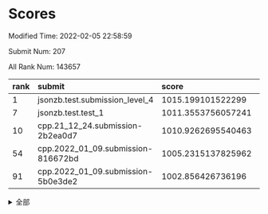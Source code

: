 # Scores

Modified Time: 2022-02-05 22:58:59

Submit Num: 207

All Rank Num: 143657

| rank |               submit               |       score        |       sigma        | pk_num |
| :--- | :--------------------------------- | :----------------- | :----------------- | :----- |
| 1    | jsonzb.test.submission_level_4     | 1015.199101522299  | 0.8665751499052056 | 2773   |
| 7    | jsonzb.test.test_1                 | 1011.3553756057241 | 0.7800506623065008 | 2777   |
| 10   | cpp.21_12_24.submission-2b2ea0d7   | 1010.9262695540463 | 0.7495097314725045 | 2775   |
| 54   | cpp.2022_01_09.submission-816672bd | 1005.2315137825962 | 0.7165976193842853 | 2777   |
| 91   | cpp.2022_01_09.submission-5b0e3de2 | 1002.856426736196  | 0.7026708148670604 | 2779   |


<details>
<summary>全部</summary>

| rank |                 submit                 |       score        |       sigma        | pk_num |
| :--- | :------------------------------------- | :----------------- | :----------------- | :----- |
| 1    | jsonzb.test.submission_level_4         | 1015.199101522299  | 0.8665751499052056 | 2773   |
| 2    | gobigger.level_3.submission_level_3_48 | 1011.9097103647009 | 0.7852005811389959 | 2776   |
| 3    | gobigger.level_3.submission_level_3_21 | 1011.737844189798  | 0.7766150243313825 | 2777   |
| 4    | gobigger.level_3.submission_level_3_45 | 1011.6879459812008 | 0.7832770578788505 | 2780   |
| 5    | gobigger.level_3.submission_level_3_42 | 1011.5920142102253 | 0.7833306753285739 | 2770   |
| 6    | gobigger.level_3.submission_level_3_43 | 1011.4315123421183 | 0.7720947569096372 | 2771   |
| 7    | jsonzb.test.test_1                     | 1011.3553756057241 | 0.7800506623065008 | 2777   |
| 8    | gobigger.level_3.submission_level_3_40 | 1011.1978700656958 | 0.7771545989518946 | 2774   |
| 9    | gobigger.level_3.submission_level_3_2  | 1010.9589089733015 | 0.7574252269052235 | 2779   |
| 10   | cpp.21_12_24.submission-2b2ea0d7       | 1010.9262695540463 | 0.7495097314725045 | 2775   |
| 11   | gobigger.level_3.submission_level_3_28 | 1010.8891048140035 | 0.7649751147321997 | 2776   |
| 12   | gobigger.level_3.submission_level_3_44 | 1010.8189777962907 | 0.7638533192140528 | 2774   |
| 13   | gobigger.level_3.submission_level_3_25 | 1010.7403661788231 | 0.773729635787989  | 2776   |
| 14   | gobigger.level_3.submission_level_3_12 | 1010.6685099032309 | 0.7615833801758422 | 2774   |
| 15   | gobigger.level_3.submission_level_3_39 | 1010.6648636488467 | 0.7612240793920855 | 2771   |
| 16   | gobigger.level_3.submission_level_3_35 | 1010.6606345614924 | 0.7647699871246042 | 2777   |
| 17   | gobigger.level_3.submission_level_3_4  | 1010.6379409372819 | 0.770901850790662  | 2771   |
| 18   | gobigger.level_3.submission_level_3_6  | 1010.3675822089394 | 0.7586887288103028 | 2776   |
| 19   | gobigger.level_3.submission_level_3_36 | 1010.289879288892  | 0.7803068360789766 | 2781   |
| 20   | gobigger.level_3.submission_level_3_5  | 1010.2250042890122 | 0.7631683056272568 | 2776   |
| 21   | gobigger.level_3.submission_level_3_14 | 1010.1896403347037 | 0.781725861756489  | 2769   |
| 22   | gobigger.level_3.submission_level_3_13 | 1010.1702375675846 | 0.762281806590383  | 2773   |
| 23   | gobigger.level_3.submission_level_3_46 | 1010.163107374156  | 0.7759421236305277 | 2776   |
| 24   | gobigger.level_3.submission_level_3_30 | 1010.0553719814383 | 0.7671406452325209 | 2775   |
| 25   | gobigger.level_3.submission_level_3_0  | 1010.00843544555   | 0.7495398524296579 | 2776   |
| 26   | gobigger.level_3.submission_level_3_34 | 1009.9890563067661 | 0.7556909618511286 | 2779   |
| 27   | gobigger.level_3.submission_level_3_17 | 1009.7903281880402 | 0.7452881925554918 | 2774   |
| 28   | gobigger.level_3.submission_level_3_49 | 1009.770787141095  | 0.7525732217616239 | 2779   |
| 29   | gobigger.level_3.submission_level_3_20 | 1009.7276456273654 | 0.770612458361506  | 2780   |
| 30   | gobigger.level_3.submission_level_3_1  | 1009.7092302827913 | 0.7497266468398595 | 2777   |
| 31   | gobigger.level_3.submission_level_3_38 | 1009.6250007685696 | 0.7530689611011973 | 2773   |
| 32   | gobigger.level_3.submission_level_3_29 | 1009.5760338096516 | 0.7465999554548517 | 2774   |
| 33   | gobigger.level_3.submission_level_3_18 | 1009.4712728311715 | 0.7764006280251232 | 2781   |
| 34   | gobigger.level_3.submission_level_3_41 | 1009.4336109246088 | 0.7568691955046326 | 2772   |
| 35   | gobigger.level_3.submission_level_3_10 | 1009.3948333065333 | 0.7605002152300223 | 2776   |
| 36   | gobigger.level_3.submission_level_3_9  | 1009.3923572681857 | 0.7313869548095964 | 2778   |
| 37   | gobigger.level_3.submission_level_3_16 | 1009.3281539833679 | 0.7525497477411497 | 2770   |
| 38   | gobigger.level_3.submission_level_3_8  | 1009.270411625414  | 0.7512846958940053 | 2778   |
| 39   | gobigger.level_3.submission_level_3_37 | 1009.2701697691472 | 0.7596665178614894 | 2778   |
| 40   | gobigger.level_3.submission_level_3_3  | 1009.2419723515284 | 0.7355187543898473 | 2778   |
| 41   | gobigger.level_3.submission_level_3_22 | 1009.1734327693216 | 0.7645571376644236 | 2767   |
| 42   | gobigger.level_3.submission_level_3_15 | 1009.141139450923  | 0.7567636592328559 | 2775   |
| 43   | gobigger.level_3.submission_level_3_33 | 1009.0094456186737 | 0.757698224470538  | 2775   |
| 44   | gobigger.level_3.submission_level_3_23 | 1008.974893108494  | 0.7725181873723241 | 2772   |
| 45   | gobigger.level_3.submission_level_3_47 | 1008.9081235665435 | 0.757393324309636  | 2773   |
| 46   | gobigger.level_3.submission_level_3_19 | 1008.8453089572544 | 0.7236796776900174 | 2776   |
| 47   | gobigger.level_3.submission_level_3_24 | 1008.8127554888911 | 0.7461202320809642 | 2778   |
| 48   | gobigger.level_3.submission_level_3_27 | 1008.6458884216008 | 0.7545532326005282 | 2774   |
| 49   | gobigger.level_3.submission_level_3_7  | 1008.5885232456884 | 0.7430980558028023 | 2775   |
| 50   | gobigger.level_3.submission_level_3_32 | 1008.5782806728485 | 0.7309165390564096 | 2780   |
| 51   | gobigger.level_3.submission_level_3_11 | 1008.3801321862807 | 0.7284607870247827 | 2777   |
| 52   | gobigger.level_3.submission_level_3_26 | 1008.2890458391673 | 0.727612906011812  | 2777   |
| 53   | gobigger.level_3.submission_level_3_31 | 1007.8097435132115 | 0.7626023072470333 | 2780   |
| 54   | cpp.2022_01_09.submission-816672bd     | 1005.2315137825962 | 0.7165976193842853 | 2777   |
| 55   | gobigger.level_1.submission_level_1_22 | 1005.0453402280209 | 0.7215464531513913 | 2776   |
| 56   | gobigger.level_1.submission_level_1_9  | 1004.8179950758533 | 0.7262725498757497 | 2772   |
| 57   | gobigger.level_1.submission_level_1_12 | 1004.5602929923839 | 0.711864508038897  | 2771   |
| 58   | gobigger.level_1.submission_level_1_2  | 1004.442621066686  | 0.7286520043790945 | 2777   |
| 59   | gobigger.level_1.submission_level_1_14 | 1004.3065397167537 | 0.725147097778459  | 2776   |
| 60   | gobigger.level_1.submission_level_1_1  | 1004.1571356355074 | 0.7222070508782903 | 2774   |
| 61   | gobigger.level_1.submission_level_1_33 | 1004.0206420702823 | 0.7154122953769445 | 2772   |
| 62   | gobigger.level_1.submission_level_1_32 | 1003.9780384825189 | 0.7202981198126215 | 2773   |
| 63   | gobigger.level_1.submission_level_1_5  | 1003.943467878751  | 0.723758420562428  | 2775   |
| 64   | gobigger.level_1.submission_level_1_43 | 1003.8708917080606 | 0.7177219785563153 | 2779   |
| 65   | gobigger.level_1.submission_level_1_26 | 1003.8436883882758 | 0.7145455938544287 | 2778   |
| 66   | gobigger.level_1.submission_level_1_44 | 1003.7991171219732 | 0.715851826474028  | 2774   |
| 67   | gobigger.level_1.submission_level_1_11 | 1003.7880438481648 | 0.7232264298899829 | 2776   |
| 68   | gobigger.level_1.submission_level_1_35 | 1003.7851266614658 | 0.7222698706317574 | 2775   |
| 69   | gobigger.level_1.submission_level_1_15 | 1003.6669813136422 | 0.7091931220807524 | 2779   |
| 70   | gobigger.level_1.submission_level_1_7  | 1003.6379444919646 | 0.7217206511627322 | 2780   |
| 71   | gobigger.level_1.submission_level_1_3  | 1003.591321820229  | 0.7079503416223936 | 2778   |
| 72   | gobigger.level_1.submission_level_1_47 | 1003.5462603174165 | 0.7132327342860364 | 2769   |
| 73   | gobigger.level_1.submission_level_1_17 | 1003.5143557035533 | 0.7186191577344351 | 2775   |
| 74   | gobigger.level_1.submission_level_1_8  | 1003.4656713058031 | 0.7156492773721476 | 2775   |
| 75   | gobigger.level_1.submission_level_1_49 | 1003.359162567066  | 0.7276222056676127 | 2778   |
| 76   | gobigger.level_1.submission_level_1_42 | 1003.3390929369709 | 0.7217497537498148 | 2777   |
| 77   | gobigger.level_1.submission_level_1_37 | 1003.3308781011729 | 0.7125943206125814 | 2778   |
| 78   | gobigger.level_1.submission_level_1_13 | 1003.2865958614541 | 0.7153366118228677 | 2778   |
| 79   | gobigger.level_1.submission_level_1_31 | 1003.2253028903806 | 0.7063063161066877 | 2780   |
| 80   | gobigger.level_1.submission_level_1_28 | 1003.1777810133545 | 0.7156748461311963 | 2778   |
| 81   | gobigger.level_1.submission_level_1_38 | 1003.1483066206254 | 0.7193523355260192 | 2779   |
| 82   | gobigger.level_1.submission_level_1_6  | 1003.1277164137397 | 0.7081731034557918 | 2774   |
| 83   | gobigger.level_1.submission_level_1_27 | 1003.1137820415549 | 0.7171825136355398 | 2776   |
| 84   | gobigger.level_1.submission_level_1_41 | 1003.1069473791434 | 0.7147302776673135 | 2778   |
| 85   | gobigger.level_1.submission_level_1_21 | 1003.0823303144065 | 0.7112195125069014 | 2774   |
| 86   | gobigger.level_1.submission_level_1_29 | 1003.0634521148518 | 0.7191136392275511 | 2773   |
| 87   | gobigger.level_1.submission_level_1_30 | 1003.0502730037433 | 0.7248585434993146 | 2776   |
| 88   | gobigger.level_1.submission_level_1_40 | 1003.049217486527  | 0.7132872452729813 | 2775   |
| 89   | gobigger.level_1.submission_level_1_45 | 1003.0443204807    | 0.7153434465346542 | 2775   |
| 90   | gobigger.level_1.submission_level_1_0  | 1002.85847705605   | 0.7212487815849706 | 2770   |
| 91   | cpp.2022_01_09.submission-5b0e3de2     | 1002.856426736196  | 0.7026708148670604 | 2779   |
| 92   | gobigger.level_1.submission_level_1_18 | 1002.7534148605841 | 0.7095045245110263 | 2778   |
| 93   | gobigger.level_1.submission_level_1_4  | 1002.7269888949259 | 0.7168668224803018 | 2778   |
| 94   | gobigger.level_1.submission_level_1_34 | 1002.6392448900175 | 0.7143780336247137 | 2773   |
| 95   | gobigger.level_1.submission_level_1_46 | 1002.6050452232869 | 0.7079728690552508 | 2778   |
| 96   | gobigger.level_1.submission_level_1_16 | 1002.5547573867419 | 0.7091067990963994 | 2775   |
| 97   | gobigger.level_1.submission_level_1_24 | 1002.5485790411511 | 0.7219162855095854 | 2776   |
| 98   | gobigger.level_1.submission_level_1_39 | 1002.4251211163873 | 0.7113833384632623 | 2773   |
| 99   | gobigger.level_1.submission_level_1_10 | 1002.4010816398683 | 0.7195564102217358 | 2780   |
| 100  | gobigger.level_1.submission_level_1_48 | 1002.3509152572548 | 0.7151567151868272 | 2779   |
| 101  | gobigger.level_1.submission_level_1_23 | 1002.2622059436832 | 0.7100874161400925 | 2775   |
| 102  | gobigger.level_1.submission_level_1_25 | 1002.058587857929  | 0.7082672877424045 | 2775   |
| 103  | gobigger.level_1.submission_level_1_20 | 1001.7436114601692 | 0.7105962242073183 | 2776   |
| 104  | gobigger.level_1.submission_level_1_19 | 1001.4856864650255 | 0.708791420167331  | 2774   |
| 105  | gobigger.level_1.submission_level_1_36 | 1001.4713082521636 | 0.7113354452477962 | 2782   |
| 106  | gobigger.random.submission_random_25   | 997.4101319999367  | 0.7115816051970207 | 2778   |
| 107  | gobigger.random.submission_random_6    | 997.1163773149203  | 0.7091905135657509 | 2773   |
| 108  | gobigger.random.submission_random_37   | 997.0659082493543  | 0.7100621303801633 | 2773   |
| 109  | gobigger.random.submission_random_9    | 997.0188974854818  | 0.700035126241694  | 2771   |
| 110  | gobigger.random.submission_random_30   | 996.9009287521023  | 0.6997841981929145 | 2774   |
| 111  | gobigger.random.submission_random_23   | 996.8690439247363  | 0.7066842873512463 | 2774   |
| 112  | gobigger.random.submission_random_18   | 996.7698502933753  | 0.7110740128809432 | 2773   |
| 113  | gobigger.random.submission_random_32   | 996.6908119045256  | 0.6984768492802716 | 2773   |
| 114  | gobigger.random.submission_random_15   | 996.6895930401083  | 0.6999563413778154 | 2775   |
| 115  | gobigger.random.submission_random_48   | 996.52742106799    | 0.7078890346954674 | 2775   |
| 116  | gobigger.random.submission_random_46   | 996.38018271436    | 0.7294063102556134 | 2780   |
| 117  | gobigger.random.submission_random_41   | 996.3560624370652  | 0.7218600517450465 | 2775   |
| 118  | gobigger.random.submission_random_42   | 996.3326769103866  | 0.711893757798662  | 2773   |
| 119  | gobigger.random.submission_random_7    | 996.3149019136832  | 0.7053454970548327 | 2778   |
| 120  | gobigger.random.submission_random_47   | 996.2987628069118  | 0.7166290321760527 | 2780   |
| 121  | gobigger.random.submission_random_20   | 996.2013454667909  | 0.6909651283227953 | 2779   |
| 122  | gobigger.random.submission_random_1    | 996.1146946914337  | 0.7021312514722898 | 2775   |
| 123  | gobigger.random.submission_random_13   | 996.0961949322573  | 0.7071698185563157 | 2776   |
| 124  | gobigger.random.submission_random_36   | 996.052104096411   | 0.7064238181886567 | 2771   |
| 125  | gobigger.random.submission_random_27   | 996.001377574813   | 0.7066942817895401 | 2778   |
| 126  | gobigger.random.submission_random_0    | 995.993570365846   | 0.7135159721319012 | 2780   |
| 127  | gobigger.random.submission_random_40   | 995.9682599736161  | 0.7118365557996053 | 2776   |
| 128  | gobigger.random.submission_random_38   | 995.955534748039   | 0.696644849880912  | 2777   |
| 129  | gobigger.random.submission_random_14   | 995.9416565293088  | 0.7131856628067182 | 2775   |
| 130  | gobigger.random.submission_random_35   | 995.8947488665602  | 0.7099464641022964 | 2781   |
| 131  | gobigger.random.submission_random_17   | 995.8925576420024  | 0.7118570975726481 | 2776   |
| 132  | gobigger.random.submission_random_21   | 995.8874741055141  | 0.7220021316390827 | 2771   |
| 133  | gobigger.random.submission_random_8    | 995.8810189167568  | 0.714062168771507  | 2771   |
| 134  | gobigger.random.submission_random_28   | 995.8716194207597  | 0.7109700562822301 | 2775   |
| 135  | gobigger.random.submission_random_16   | 995.7978772265358  | 0.7355808888983962 | 2780   |
| 136  | gobigger.random.submission_random_22   | 995.7649543528275  | 0.6973637405591157 | 2775   |
| 137  | gobigger.random.submission_random_33   | 995.7619090985885  | 0.7036375882244367 | 2774   |
| 138  | gobigger.random.submission_random_34   | 995.6957522166055  | 0.7166980416921555 | 2776   |
| 139  | gobigger.random.submission_random_5    | 995.6076254823355  | 0.7144610468312155 | 2779   |
| 140  | gobigger.random.submission_random_19   | 995.5918608509993  | 0.7139135594471104 | 2779   |
| 141  | gobigger.random.submission_random_26   | 995.5477684337352  | 0.7186543261681284 | 2778   |
| 142  | gobigger.random.submission_random_29   | 995.4897231469429  | 0.7140228377931077 | 2774   |
| 143  | gobigger.random.submission_random_3    | 995.4554603266214  | 0.7161160050191976 | 2777   |
| 144  | gobigger.random.submission_random_39   | 995.4386506299476  | 0.7055309726150985 | 2780   |
| 145  | gobigger.random.submission_random_44   | 995.4060919829988  | 0.7123926671679214 | 2783   |
| 146  | gobigger.random.submission_random_45   | 995.404275255453   | 0.7196785668769428 | 2776   |
| 147  | gobigger.random.submission_random_24   | 995.3932543368744  | 0.7236773048462564 | 2771   |
| 148  | gobigger.random.submission_random_12   | 995.3725295474974  | 0.7034844850827296 | 2777   |
| 149  | gobigger.random.submission_random_43   | 995.2477616748798  | 0.7241557910239335 | 2778   |
| 150  | gobigger.random.submission_random_4    | 995.2145212098932  | 0.7035170796451955 | 2777   |
| 151  | gobigger.random.submission_random_49   | 995.1705839221564  | 0.7025066366133637 | 2781   |
| 152  | gobigger.random.submission_random_2    | 995.066508633841   | 0.7103150389329678 | 2778   |
| 153  | gobigger.random.submission_random_11   | 994.9623127477539  | 0.7131735441570344 | 2777   |
| 154  | gobigger.random.submission_random_31   | 994.7592741234182  | 0.71299414001152   | 2780   |
| 155  | gobigger.random.submission_random_10   | 994.7449658571412  | 0.7129985115096682 | 2780   |
| 156  | gobigger.level_2.submission_level_2_46 | 994.4065168725296  | 0.7290885239446212 | 2776   |
| 157  | gobigger.level_2.submission_level_2_27 | 994.008264065883   | 0.7284439793205671 | 2777   |
| 158  | gobigger.level_2.submission_level_2_38 | 993.4328553407297  | 0.7409448564622751 | 2778   |
| 159  | gobigger.level_2.submission_level_2_1  | 993.2871354554136  | 0.7252743524344347 | 2780   |
| 160  | gobigger.level_2.submission_level_2_35 | 993.1573363423317  | 0.7387632070220215 | 2779   |
| 161  | gobigger.level_2.submission_level_2_45 | 993.1148611607438  | 0.7222599528266838 | 2775   |
| 162  | gobigger.level_2.submission_level_2_14 | 993.0834855006098  | 0.733594166006778  | 2777   |
| 163  | gobigger.level_2.submission_level_2_22 | 992.9508374829929  | 0.7377080626376558 | 2776   |
| 164  | gobigger.level_2.submission_level_2_17 | 992.9329029357506  | 0.7355870851995617 | 2778   |
| 165  | gobigger.level_2.submission_level_2_34 | 992.9259409139003  | 0.728902070612103  | 2783   |
| 166  | gobigger.level_2.submission_level_2_23 | 992.8614358192752  | 0.7348064366120363 | 2773   |
| 167  | gobigger.level_2.submission_level_2_21 | 992.7643173255282  | 0.7391611292863517 | 2775   |
| 168  | gobigger.level_2.submission_level_2_36 | 992.6757955566557  | 0.7419566389727963 | 2775   |
| 169  | gobigger.level_2.submission_level_2_48 | 992.6117760274421  | 0.7298773441980109 | 2777   |
| 170  | gobigger.level_2.submission_level_2_42 | 992.6107041027702  | 0.7372626839653086 | 2777   |
| 171  | gobigger.level_2.submission_level_2_37 | 992.6028114244401  | 0.7603722703587334 | 2775   |
| 172  | gobigger.level_2.submission_level_2_30 | 992.4467250206499  | 0.7454708456536742 | 2773   |
| 173  | gobigger.level_2.submission_level_2_9  | 992.3333600509171  | 0.7314462227132116 | 2780   |
| 174  | gobigger.level_2.submission_level_2_24 | 992.3137201221033  | 0.749496104652352  | 2781   |
| 175  | gobigger.level_2.submission_level_2_40 | 992.2906194418694  | 0.7270305031119964 | 2775   |
| 176  | gobigger.level_2.submission_level_2_44 | 992.2828334930185  | 0.7225691747764382 | 2782   |
| 177  | gobigger.level_2.submission_level_2_2  | 992.2557986686531  | 0.755095421388037  | 2777   |
| 178  | gobigger.level_2.submission_level_2_25 | 992.2309773945905  | 0.7515238650277722 | 2775   |
| 179  | gobigger.level_2.submission_level_2_7  | 992.2262663612897  | 0.7413973696137418 | 2774   |
| 180  | gobigger.level_2.submission_level_2_19 | 992.2124544048218  | 0.7549229515808488 | 2771   |
| 181  | gobigger.level_2.submission_level_2_26 | 992.1245569828224  | 0.729704737664464  | 2777   |
| 182  | gobigger.level_2.submission_level_2_6  | 992.0976286352313  | 0.7428625832201429 | 2771   |
| 183  | gobigger.level_2.submission_level_2_31 | 992.0969505173971  | 0.7478757750437046 | 2779   |
| 184  | gobigger.level_2.submission_level_2_13 | 992.0883163979513  | 0.7555848769453614 | 2777   |
| 185  | gobigger.level_2.submission_level_2_39 | 992.0432582970968  | 0.7674319163811524 | 2776   |
| 186  | gobigger.level_2.submission_level_2_41 | 991.9849576293066  | 0.7420183060640351 | 2776   |
| 187  | gobigger.level_2.submission_level_2_43 | 991.9399903390923  | 0.7496636753833851 | 2773   |
| 188  | gobigger.level_2.submission_level_2_12 | 991.9210494914902  | 0.7430376262962025 | 2776   |
| 189  | gobigger.level_2.submission_level_2_4  | 991.9132294786546  | 0.7554893791601297 | 2773   |
| 190  | gobigger.level_2.submission_level_2_11 | 991.9009842879698  | 0.7470958567233432 | 2767   |
| 191  | gobigger.level_2.submission_level_2_18 | 991.844598466117   | 0.7444055271726324 | 2776   |
| 192  | gobigger.level_2.submission_level_2_10 | 991.8059483091015  | 0.7454893151395414 | 2772   |
| 193  | gobigger.level_2.submission_level_2_16 | 991.773959139272   | 0.7487592079588354 | 2776   |
| 194  | gobigger.level_2.submission_level_2_49 | 991.7238963222363  | 0.7410250420088279 | 2773   |
| 195  | gobigger.level_2.submission_level_2_8  | 991.4904672574025  | 0.7545961103834956 | 2778   |
| 196  | gobigger.level_2.submission_level_2_33 | 991.4033745517073  | 0.746379623807527  | 2778   |
| 197  | gobigger.level_2.submission_level_2_20 | 991.3746782922216  | 0.7407933577585998 | 2777   |
| 198  | gobigger.level_2.submission_level_2_15 | 991.109261291169   | 0.7743310414139556 | 2782   |
| 199  | gobigger.level_2.submission_level_2_29 | 990.991060463271   | 0.7668170246044548 | 2781   |
| 200  | gobigger.level_2.submission_level_2_28 | 990.8328109891489  | 0.7627383019470304 | 2778   |
| 201  | gobigger.level_2.submission_level_2_32 | 990.8300922531965  | 0.7756663112210207 | 2772   |
| 202  | gobigger.level_2.submission_level_2_47 | 990.7417491816475  | 0.7685082797992369 | 2775   |
| 203  | gobigger.level_2.submission_level_2_3  | 990.7234604666093  | 0.7773650625237497 | 2780   |
| 204  | gobigger.level_2.submission_level_2_0  | 990.7126830908458  | 0.7559317412590033 | 2776   |
| 205  | gobigger.level_2.submission_level_2_5  | 990.4909915487674  | 0.7759693593205339 | 2777   |
| 206  | gobigger.none.submission_none_0        | 976.9552168554557  | 1.4066132477655497 | 2776   |
| 207  | gobigger.none.submission_none_1        | 974.2008680062361  | 1.5609938151719644 | 2774   |

</details>